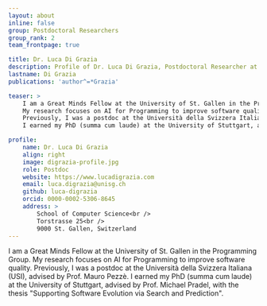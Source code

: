 ```yaml
---
layout: about
inline: false
group: Postdoctoral Researchers
group_rank: 2
team_frontpage: true

title: Dr. Luca Di Grazia
description: Profile of Dr. Luca Di Grazia, Postdoctoral Researcher at the Programming Group.
lastname: Di Grazia
publications: 'author^=*Grazia'

teaser: >
    I am a Great Minds Fellow at the University of St. Gallen in the Programming Group.
    My research focuses on AI for Programming to improve software quality.
    Previously, I was a postdoc at the Università della Svizzera Italiana (USI), advised by Prof. Mauro Pezzè.
    I earned my PhD (summa cum laude) at the University of Stuttgart, advised by Prof. Michael Pradel, with the thesis "Supporting Software Evolution via Search and Prediction".

profile:
    name: Dr. Luca Di Grazia
    align: right
    image: digrazia-profile.jpg
    role: Postdoc
    website: https://www.lucadigrazia.com
    email: luca.digrazia@unisg.ch
    github: luca-digrazia
    orcid: 0000-0002-5306-8645
    address: >
        School of Computer Science<br />
        Torstrasse 25<br />
        9000 St. Gallen, Switzerland
---
```


I am a Great Minds Fellow at the University of St. Gallen in the Programming Group.
My research focuses on AI for Programming to improve software quality.
Previously, I was a postdoc at the Università della Svizzera Italiana (USI), advised by Prof. Mauro Pezzè.
I earned my PhD (summa cum laude) at the University of Stuttgart, advised by Prof. Michael Pradel, with the thesis "Supporting Software Evolution via Search and Prediction".
